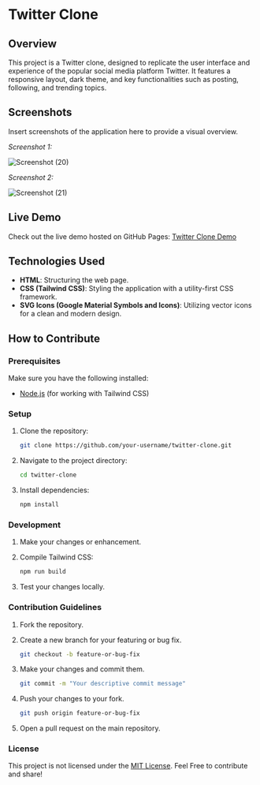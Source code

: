 
# Twitter Clone

## Overview

This project is a Twitter clone, designed to replicate the user interface and experience of the popular social media platform Twitter. It features a responsive layout, dark theme, and key functionalities such as posting, following, and trending topics.

## Screenshots

Insert screenshots of the application here to provide a visual overview.

*Screenshot 1:*

![Screenshot (20)](https://github.com/surajkumar345678/Twitter-Clone/assets/60316890/f29d9080-537a-44ec-9f93-c8db707ef2c9)


*Screenshot 2:*

![Screenshot (21)](https://github.com/surajkumar345678/Twitter-Clone/assets/60316890/e3d0436a-10a4-4d80-9503-c03b032a9006)

## Live Demo

Check out the live demo hosted on GitHub Pages: [Twitter Clone Demo](https://surajkumar345678.github.io/twitter-clone)

## Technologies Used

- **HTML**: Structuring the web page.
- **CSS (Tailwind CSS)**: Styling the application with a utility-first CSS framework.
- **SVG Icons (Google Material Symbols and Icons)**: Utilizing vector icons for a clean and modern design.

## How to Contribute

### Prerequisites

Make sure you have the following installed:

- [Node.js](https://nodejs.org/) (for working with Tailwind CSS)

### Setup

1. Clone the repository:

   ```bash
   git clone https://github.com/your-username/twitter-clone.git

2. Navigate to the project directory:

   ```bash
   cd twitter-clone

3. Install dependencies:

   ```bash
   npm install
### Development
1. Make your changes or enhancement.
   
2. Compile Tailwind CSS: 

   ```bash
   npm run build

3. Test your changes locally.

### Contribution Guidelines

1. Fork the repository.
   
2. Create a new branch for your featuring or bug fix.
   
   ```bash
   git checkout -b feature-or-bug-fix

3. Make your changes and commit them.

   ```bash
   git commit -m "Your descriptive commit message"

4. Push your changes to your fork. 

   ```bash
   git push origin feature-or-bug-fix

5. Open a pull request on the main repository.

### License

This project is not licensed under the [MIT License](LICENSE). Feel Free to contribute and share! 

